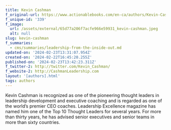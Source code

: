 ```yaml
---
title: Kevin Cashman
f_original-url: https://www.actionablebooks.com/en-ca/authors/Kevin-Cashman/
f_unique-id: '339'
f_image:
  url: /assets/external/65d77a206f7acfe966e59931_kevin-cashman.jpeg
  alt: null
slug: kevin-cashman
f_summaries:
  - cms/summaries/leadership-from-the-inside-out.md
updated-on: '2024-02-23T13:31:07.954Z'
created-on: '2024-02-22T16:45:20.255Z'
published-on: '2024-02-23T13:42:23.311Z'
f_twitter-2: http://twitter.com/Kevin_Cashman/
f_website-2: http://CashmanLeadership.com
layout: '[authors].html'
tags: authors
---
```


Kevin Cashman is recognized as one of the pioneering thought leaders in leadership development and executive coaching and is regarded as one of the world’s premier CEO coaches. Leadership Excellence magazine has named him one of the Top 10 Thought Leaders for several years. For more than thirty years, he has advised senior executives and senior teams in more than sixty countries.
